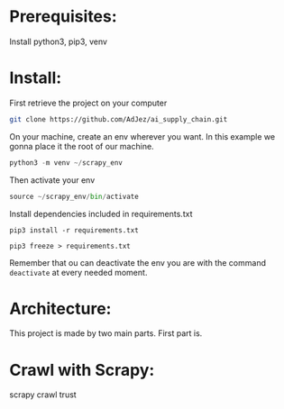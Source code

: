 # Prerequisites:
Install python3, pip3, venv

# Install:
First retrieve the project on your computer

```bash
git clone https://github.com/AdJez/ai_supply_chain.git
```

On your machine, create an env wherever you want. In this example we gonna place it the root of our machine.   

```python 
python3 -m venv ~/scrapy_env
```

Then activate your env

```python 
source ~/scrapy_env/bin/activate
```

Install dependencies included in requirements.txt

```pip3 install -r requirements.txt```

```pip3 freeze > requirements.txt```

Remember that ou can deactivate the env you are with the command ```deactivate``` at every needed moment.

# Architecture:

This project is made by two main parts. First part is.

# Crawl with Scrapy:

scrapy crawl trust
